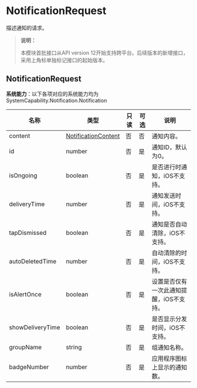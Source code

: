 # NotificationRequest

描述通知的请求。

> **说明：**
>
> 本模块首批接口从API version 12开始支持跨平台。后续版本的新增接口，采用上角标单独标记接口的起始版本。

## NotificationRequest

**系统能力**：以下各项对应的系统能力均为SystemCapability.Notification.Notification

| 名称                            | 类型                                                    |  只读 | 可选 | 说明                                                                    |
|-------------------------------| -------------------------------------------------------- | ----- | --- |-----------------------------------------------------------------------|
| content                       | [NotificationContent](js-apis-inner-notification-notificationContent.md#notificationcontent)   |   否  | 否  | 通知内容。                                                                 |
| id                            | number                                                   |   否  | 是  | 通知ID，默认为0。                                                                 |
| isOngoing                     | boolean                                                  |   否  | 是  | 是否进行时通知，iOS不支持。                                                               |
| deliveryTime                  | number                                                   |   否  | 是  | 通知发送时间，iOS不支持。                                                               |
| tapDismissed                  | boolean                                                  |   否  | 是  | 通知是否自动清除，iOS不支持。                                                             |
| autoDeletedTime               | number                                                   |   否  | 是  | 自动清除的时间，iOS不支持。                                                              |
| isAlertOnce                   | boolean                                                  |   否  | 是  | 设置是否仅有一次此通知提醒，iOS不支持。                                                        |
| showDeliveryTime              | boolean                                                  |   否  | 是  | 是否显示分发时间，iOS不支持。                                                             |
| groupName                     | string                                                   |   否  | 是  | 组通知名称。                                                                |
| badgeNumber                   | number                                                   |   否  | 是  | 应用程序图标上显示的通知数。                                                        |
